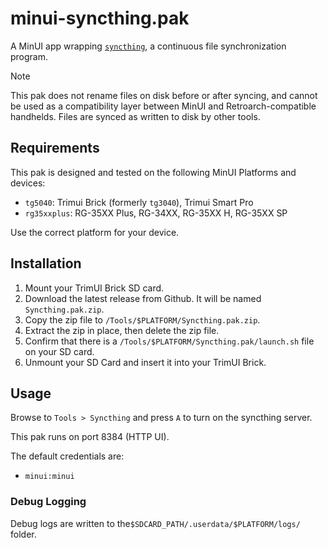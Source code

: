 # minui-syncthing.pak

A MinUI app wrapping [`syncthing`](https://syncthing.net/), a continuous file synchronization program.

> [!NOTE]
> This pak does not rename files on disk before or after syncing, and cannot be used
> as a compatibility layer between MinUI and Retroarch-compatible handhelds. Files
> are synced as written to disk by other tools.

## Requirements

This pak is designed and tested on the following MinUI Platforms and devices:

- `tg5040`: Trimui Brick (formerly `tg3040`), Trimui Smart Pro
- `rg35xxplus`: RG-35XX Plus, RG-34XX, RG-35XX H, RG-35XX SP

Use the correct platform for your device.

## Installation

1. Mount your TrimUI Brick SD card.
2. Download the latest release from Github. It will be named `Syncthing.pak.zip`.
3. Copy the zip file to `/Tools/$PLATFORM/Syncthing.pak.zip`.
4. Extract the zip in place, then delete the zip file.
5. Confirm that there is a `/Tools/$PLATFORM/Syncthing.pak/launch.sh` file on your SD card.
6. Unmount your SD Card and insert it into your TrimUI Brick.

## Usage

Browse to `Tools > Syncthing` and press `A` to turn on the syncthing server.

This pak runs on port 8384 (HTTP UI).

The default credentials are:

- `minui:minui`

### Debug Logging

Debug logs are written to the`$SDCARD_PATH/.userdata/$PLATFORM/logs/` folder.
